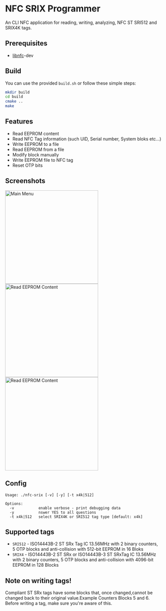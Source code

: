 # NFC SRIX Programmer

An CLI NFC application for reading, writing, analyzing, NFC ST SRI512 and SRIX4K tags. 

## Prerequisites

* [libnfc](https://github.com/nfc-tools/libnfc)-dev

## Build

You can use the provided `build.sh` or follow these simple steps:

```bash
mkdir build
cd build
cmake ..
make
```

## Features

* Read EEPROM content
* Read NFC Tag information (such UID, Serial number, System bloks etc...)
* Write EEPROM to a file
* Read EEPROM from a file
* Modify block manually
* Write EEPROM file to NFC tag
* Reset OTP bits

## Screenshots

<img src="screenshots/main.png" alt="Main Menu" style="height: 300px;"/>
<img src="screenshots/read_eeprom_content.png" alt="Read EEPROM Content" style="height: 300px;"/>
<img src="screenshots/read_tag_info.png" alt="Read EEPROM Content" style="height: 300px;"/>

## Config

```text
Usage: ./nfc-srix [-v] [-y] [-t x4k|512]

Options:
  -v           enable verbose - print debugging data
  -y           nswer YES to all questions
  -t x4k|512   select SRIX4K or SRI512 tag type [default: x4k]
```

## Supported tags

* `SRI512` -  ISO14443B-2 ST SRx Tag IC 13.56MHz with 2 binary counters, 5 OTP blocks and anti-collision with 512-bit EEPROM in 16 Bloks
* `SRIX4` -   ISO14443B-2 ST SRx or ISO14443B-3 ST SRxTag IC 13.56MHz with 2 binary counters, 5 OTP blocks and anti-collision with 4096-bit EEPROM in 128 Blocks

## Note on writing tags!

Compliant ST SRx tags have some blocks that, once changed,cannot be changed back to their original value.Example Counters Blocks 5 and 6. 
Before writing a tag, make sure you're aware of this.

